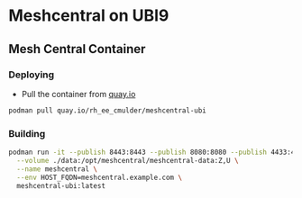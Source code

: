 # Meshcentral on UBI9

## Mesh Central Container

### Deploying

- Pull the container from [quay.io](https://quay.io) 

```bash
podman pull quay.io/rh_ee_cmulder/meshcentral-ubi
```

### Building


```bash
podman run -it --publish 8443:8443 --publish 8080:8080 --publish 4433:4433 \
  --volume ./data:/opt/meshcentral/meshcentral-data:Z,U \
  --name meshcentral \
  --env HOST_FQDN=meshcentral.example.com \
  meshcentral-ubi:latest
```
